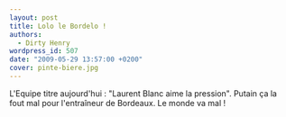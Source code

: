 ```yaml
---
layout: post
title: Lolo le Bordelo !
authors:
  - Dirty Henry
wordpress_id: 507
date: "2009-05-29 13:57:00 +0200"
cover: pinte-biere.jpg
---
```


L'Equipe titre aujourd'hui : "Laurent Blanc aime la pression". Putain ça la fout
mal pour l'entraîneur de Bordeaux. Le monde va mal !
